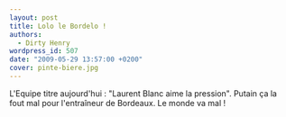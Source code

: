 ```yaml
---
layout: post
title: Lolo le Bordelo !
authors:
  - Dirty Henry
wordpress_id: 507
date: "2009-05-29 13:57:00 +0200"
cover: pinte-biere.jpg
---
```


L'Equipe titre aujourd'hui : "Laurent Blanc aime la pression". Putain ça la fout
mal pour l'entraîneur de Bordeaux. Le monde va mal !
